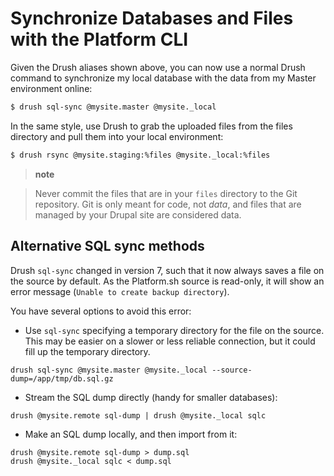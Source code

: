 # Synchronize Databases and Files with the Platform CLI

Given the Drush aliases shown above, you can now use a normal Drush
command to synchronize my local database with the data from my Master
environment online:

```bash
$ drush sql-sync @mysite.master @mysite._local
```

In the same style, use Drush to grab the uploaded files from the files
directory and pull them into your local environment:

```bash
$ drush rsync @mysite.staging:%files @mysite._local:%files
```

> **note**

> Never commit the files that are in your `files` directory to the Git
> repository. Git is only meant for code, not *data*, and files that are
> managed by your Drupal site are considered data.

## Alternative SQL sync methods

Drush `sql-sync` changed in version 7, such that it now always saves a file on
the source by default. As the Platform.sh source is read-only, it will show
an error message (`Unable to create backup directory`).

You have several options to avoid this error:

 * Use `sql-sync` specifying a temporary directory for the file on the source. This may be easier on a slower or less reliable connection, but it could fill up the temporary directory.

  ```
  drush sql-sync @mysite.master @mysite._local --source-dump=/app/tmp/db.sql.gz
  ```

 * Stream the SQL dump directly (handy for smaller databases):

  ```
  drush @mysite.remote sql-dump | drush @mysite._local sqlc
  ```

 * Make an SQL dump locally, and then import from it:

  ```
  drush @mysite.remote sql-dump > dump.sql
  drush @mysite._local sqlc < dump.sql
  ```
